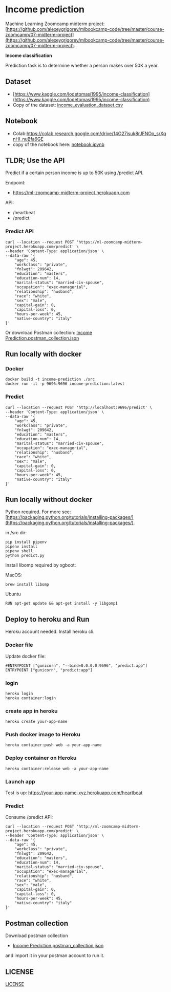# Income prediction

Machine Learning Zoomcamp midterm project: [https://github.com/alexeygrigorev/mlbookcamp-code/tree/master/course-zoomcamp/07-midterm-project](https://github.com/alexeygrigorev/mlbookcamp-code/tree/master/course-zoomcamp/07-midterm-project).


**Income classification** 

Prediction task is to determine whether a person makes over 50K a year.

## Dataset

* [https://www.kaggle.com/lodetomasi1995/income-classification](https://www.kaggle.com/lodetomasi1995/income-classification)
* Copy of the dataset: [income_evaluation_dataset.csv](./../midterm-project/income_evaluation_dataset.csv)

## Notebook

* Colab:https://colab.research.google.com/drive/14O27isuk8rJFNOo_srXqnHl_nuBfa6GE
* copy of the notebook here: [notebook.ipynb](./ml_zoomcamp_midterm_project_Income_classification.ipynb)

## TLDR; Use the API

Predict if a certain person income is up to 50K using /predict API.

Endpoint:

* https://ml-zoomcamp-midterm-project.herokuapp.com

API:

* /heartbeat
* /predict

### Predict API

```
curl --location --request POST 'https://ml-zoomcamp-midterm-project.herokuapp.com/predict' \
--header 'Content-Type: application/json' \
--data-raw '{
    "age": 45,
    "workclass": "private",
    "fnlwgt": 209642,
    "education": "masters",
    "education-num": 14,
    "marital-status": "married-civ-spouse",
    "occupation": "exec-managerial",
    "relationship": "husband",
    "race": "white",
    "sex": "male",
    "capital-gain": 0,
    "capital-loss": 0,
    "hours-per-week": 45,
    "native-country": "italy"
}'
```

Or download Postman collection: [Income Prediction.postman_collection.json](./Income%20Prediction.postman_collection.json)


## Run locally with docker

### Docker

```
docker build -t income-prediction ./src
docker run -it -p 9696:9696 income-prediction:latest
```


### Predict

```
curl --location --request POST 'http://localhost:9696/predict' \
--header 'Content-Type: application/json' \
--data-raw '{
    "age": 45,
    "workclass": "private",
    "fnlwgt": 209642,
    "education": "masters",
    "education-num": 14,
    "marital-status": "married-civ-spouse",
    "occupation": "exec-managerial",
    "relationship": "husband",
    "race": "white",
    "sex": "male",
    "capital-gain": 0,
    "capital-loss": 0,
    "hours-per-week": 45,
    "native-country": "italy"
}'
```

## Run locally without docker

Python required. For more see: [https://packaging.python.org/tutorials/installing-packages/](https://packaging.python.org/tutorials/installing-packages/).

in /src dir:

```
pip install pipenv
pipenv install
pipenv shell
python predict.py
```

Install libomp required by xgboot:

MacOS:

```
brew install libomp
```

Ubuntu

```
RUN apt-get update && apt-get install -y libgomp1
```


## Deploy to heroku and Run

Heroku account needed. Install heroku cli.

### Docker file

Update docker file:

```
#ENTRYPOINT ["gunicorn", "--bind=0.0.0.0:9696", "predict:app"] 
ENTRYPOINT ["gunicorn", "predict:app"]
```


### login

```
heroku login
heroku container:login
```

### create app in heroku

```
heroku create your-app-name
```

### Push docker image to Heroku

```
heroku container:push web -a your-app-name
```

### Deploy container on Heroku

```
heroku container:release web -a your-app-name
```

### Launch app

Test is up: https://your-app-name-xyz.herokuapp.com/heartbeat

### Predict

Consume /predict API:

```
curl --location --request POST 'http://ml-zoomcamp-midterm-project.herokuapp.com/predict' \
--header 'Content-Type: application/json' \
--data-raw '{
    "age": 45,
    "workclass": "private",
    "fnlwgt": 209642,
    "education": "masters",
    "education-num": 14,
    "marital-status": "married-civ-spouse",
    "occupation": "exec-managerial",
    "relationship": "husband",
    "race": "white",
    "sex": "male",
    "capital-gain": 0,
    "capital-loss": 0,
    "hours-per-week": 45,
    "native-country": "italy"
}'
```

## Postman collection

Download postman collection

* [Income Prediction.postman_collection.json](./Income%20Prediction.postman_collection.json)

and import it in your postman account to run it.

## LICENSE

[LICENSE](./../midterm-project/LICENSE)